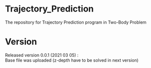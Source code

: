 # Trajectory_Prediction
The repository for Trajectory Prediction program in Two-Body Problem 

# Version
Released version 0.0.1 (2021 03 05) :   
Base file was uploaded (z-depth have to be solved in next version)   

   

